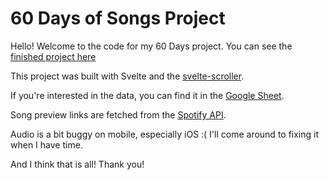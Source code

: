# 60 Days of Songs Project

Hello! Welcome to the code for my 60 Days project. You can see the [finished project here](https://60-days-songs.vercel.app/)

This project was built with Svelte and the [svelte-scroller](https://github.com/sveltejs/svelte-scroller).

If you're interested in the data, you can find it in the [Google Sheet](https://docs.google.com/spreadsheets/d/19TFecu3WcWzq8lTjOSpV-N9qngKctNP1RmOz65mYJcM/edit#gid=0).

Song preview links are fetched from the [Spotify API](https://developer.spotify.com/documentation/web-api/reference/get-several-tracks).

Audio is a bit buggy on mobile, especially iOS :( I'll come around to fixing it when I have time.

And I think that is all! Thank you!